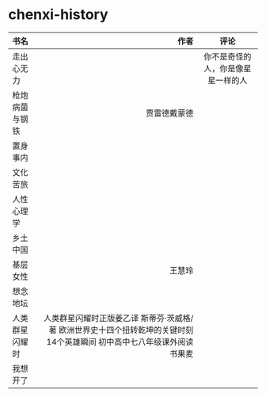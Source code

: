 # chenxi-history
|书名|作者|评论|
|:-----|----:|:----:|
|走出心无力||你不是奇怪的人，你是像星星一样的人|
|枪炮病菌与钢铁|贾雷德戴蒙德||
|置身事内|||
|文化苦旅|||
|人性心理学|||
|乡土中国|||
|基层女性|王慧玲||
|想念地坛|||
|人类群星闪耀时|人类群星闪耀时正版姜乙译 斯蒂芬·茨威格/著 欧洲世界史十四个扭转乾坤的关键时刻14个英雄瞬间 初中高中七八年级课外阅读书果麦||
|我想开了|||


 
